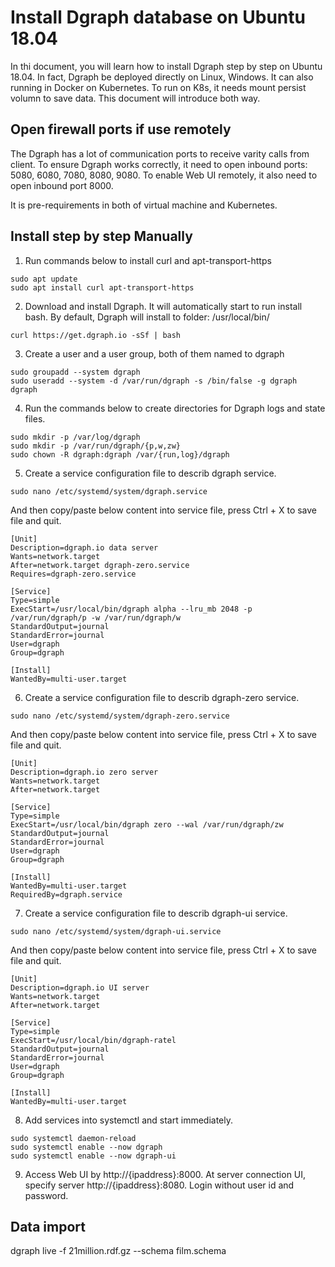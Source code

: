 # Install Dgraph database on Ubuntu 18.04

In thi document, you will learn how to install Dgraph step by step on Ubuntu 18.04. In fact, Dgraph be deployed directly on Linux, Windows. It can also running in Docker on Kubernetes. To run on K8s, it needs mount persist volumn to save data. This document will introduce both way.


## Open firewall ports if use remotely

The Dgraph has a lot of communication ports to receive varity calls from client. To ensure Dgraph works correctly, it need to open inbound ports: 5080, 6080, 7080, 8080, 9080. To enable Web UI remotely, it also need to open inbound port 8000.

It is pre-requirements in both of virtual machine and Kubernetes.

## Install step by step Manually


1. Run commands below to install curl and apt-transport-https

``` shell
sudo apt update
sudo apt install curl apt-transport-https
```

2. Download and install Dgraph. It will automatically start to run install bash. By default, Dgraph will install to folder: /usr/local/bin/

```shell
curl https://get.dgraph.io -sSf | bash
```

3. Create a user and a user group, both of them named to dgraph

```shell
sudo groupadd --system dgraph
sudo useradd --system -d /var/run/dgraph -s /bin/false -g dgraph dgraph
```

4. Run the commands below to create directories for Dgraph logs and state files.

```shell
sudo mkdir -p /var/log/dgraph
sudo mkdir -p /var/run/dgraph/{p,w,zw}
sudo chown -R dgraph:dgraph /var/{run,log}/dgraph
```

5. Create a service configuration file to describ dgraph service.
   
```shell
sudo nano /etc/systemd/system/dgraph.service
```

And then copy/paste below content into service file, press Ctrl + X to save file and quit.

```shell
[Unit]
Description=dgraph.io data server
Wants=network.target
After=network.target dgraph-zero.service
Requires=dgraph-zero.service

[Service]
Type=simple
ExecStart=/usr/local/bin/dgraph alpha --lru_mb 2048 -p /var/run/dgraph/p -w /var/run/dgraph/w
StandardOutput=journal
StandardError=journal
User=dgraph
Group=dgraph

[Install]
WantedBy=multi-user.target
```

6. Create a service configuration file to describ dgraph-zero service.

```shell
sudo nano /etc/systemd/system/dgraph-zero.service
```
And then copy/paste below content into service file, press Ctrl + X to save file and quit.

```shell
[Unit]
Description=dgraph.io zero server
Wants=network.target
After=network.target

[Service]
Type=simple
ExecStart=/usr/local/bin/dgraph zero --wal /var/run/dgraph/zw
StandardOutput=journal
StandardError=journal
User=dgraph
Group=dgraph

[Install]
WantedBy=multi-user.target
RequiredBy=dgraph.service
```

7. Create a service configuration file to describ dgraph-ui service.

```shell
sudo nano /etc/systemd/system/dgraph-ui.service
```
And then copy/paste below content into service file, press Ctrl + X to save file and quit.

```shell
[Unit]
Description=dgraph.io UI server
Wants=network.target
After=network.target

[Service]
Type=simple
ExecStart=/usr/local/bin/dgraph-ratel
StandardOutput=journal
StandardError=journal
User=dgraph
Group=dgraph

[Install]
WantedBy=multi-user.target
```

8. Add services into systemctl and start immediately.

```shell
sudo systemctl daemon-reload
sudo systemctl enable --now dgraph
sudo systemctl enable --now dgraph-ui
```

9. Access Web UI by http://{ipaddress}:8000. At server connection UI, specify server http://{ipaddress}:8080. Login without user id and password.


## Data import

dgraph live -f 21million.rdf.gz --schema film.schema
